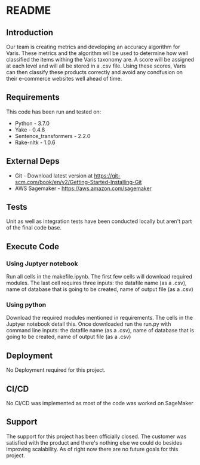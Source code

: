 # README

## Introduction ##

Our team is creating metrics and developing an accuracy algorithm for Varis. These metrics and the algorithm will be used to determine how well classified the items withing the Varis taxonomy are. A score will be assigned at each level and will all be stored in a .csv file. Using these scores, Varis can then classify these products correctly and avoid any condfusion on their e-commerce websites well ahead of time.

## Requirements ##

This code has been run and tested on:

* Python - 3.7.0
* Yake - 0.4.8
* Sentence_transformers - 2.2.0
* Rake-nltk - 1.0.6


## External Deps  ##

* Git - Download latest version at https://git-scm.com/book/en/v2/Getting-Started-Installing-Git
* AWS Sagemaker -  https://aws.amazon.com/sagemaker


## Tests ##

Unit as well as integration tests have been conducted locally but aren't part of the final code base.


## Execute Code ##

### Using Juptyer notebook ###
Run all cells in the makefile.ipynb. The first few cells will download required modules. The last cell requires three inputs: the datafile name (as a .csv), name of database that is going to be created, name of output file (as a .csv)

### Using python ###
Download the required modules mentioned in requirements. The cells in the Juptyer notebook detail this. Once downloaded run the run.py with command line inputs: the datafile name (as a .csv), name of database that is going to be created, name of output file (as a .csv)


## Deployment ##

No Deployment required for this project.


## CI/CD ##

No CI/CD was implemented as most of the code was worked on SageMaker 

## Support ##

The support for this project has been officially closed. The customer was satisfied with the product and there's nothing else we could do besides improving scalability. As of right now there are no future goals for this project.
